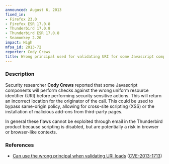 ```yaml
---
announced: August 6, 2013
fixed_in:
- Firefox 23.0
- Firefox ESR 17.0.8
- Thunderbird 17.0.8
- Thunderbird ESR 17.0.8
- Seamonkey 2.20
impact: High
mfsa_id: 2013-72
reporter: Cody Crews
title: Wrong principal used for validating URI for some Javascript components
---
```


<h3>Description</h3>

<p>Security researcher <strong>Cody Crews</strong> reported that some Javascript
components will perform checks against the wrong uniform resource identifier
(URI) before performing security sensitive actions. This will return an
incorrect location for the originator of the call. This could be used to bypass
same-origin policy, allowing for cross-site scripting (XSS) or the installation
of malicious add-ons from third-party pages.</p>

<p class="note">In general these flaws cannot be exploited through email in the
Thunderbird product because scripting is disabled, but are
potentially a risk in browser or browser-like contexts.</p>


<h3>References</h3>

<ul>
  <li><a href="https://bugzilla.mozilla.org/show_bug.cgi?id=887098">
       Can use the wrong principal when validating URI loads</a> (<a href="http://cve.mitre.org/cgi-bin/cvename.cgi?name=CVE-2013-1713" class="ex-ref">CVE-2013-1713</a>)</li>
</ul>




